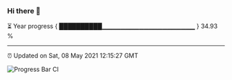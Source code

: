 ### Hi there 👋

⏳ Year progress { ██████████▁▁▁▁▁▁▁▁▁▁▁▁▁▁▁▁▁▁▁▁ } 34.93 %

---

⏰ Updated on Sat, 08 May 2021 12:15:27 GMT

![Progress Bar CI](https://github.com/liununu/liununu/workflows/Progress%20Bar%20CI/badge.svg)
